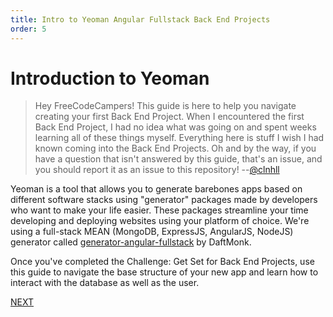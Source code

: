 ```yaml
---
title: Intro to Yeoman Angular Fullstack Back End Projects
order: 5
---
```

# Introduction to Yeoman

> Hey FreeCodeCampers! This guide is here to help you navigate creating your first Back End Project. When I encountered the first Back End Project, I had no idea what was going on and spent weeks learning all of these things myself. Everything here is stuff I wish I had known coming into the Back End Projects. Oh and by the way, if you have a question that isn't answered by this guide, that's an issue, and you should report it as an issue to this repository! --[@clnhll](http://twitter.com/clnhll)

Yeoman is a tool that allows you to generate barebones apps based on different software stacks using "generator" packages made by developers who want to make your life easier. These packages streamline your time developing and deploying websites using your platform of choice. We're using a full-stack MEAN (MongoDB, ExpressJS, AngularJS, NodeJS) generator called [generator-angular-fullstack](https://github.com/DaftMonk/generator-angular-fullstack) by DaftMonk.

Once you've completed the Challenge: Get Set for Back End Projects, use this guide to navigate the base structure of your new app and learn how to interact with the database as well as the user.

[NEXT](Back-End-Guides)
